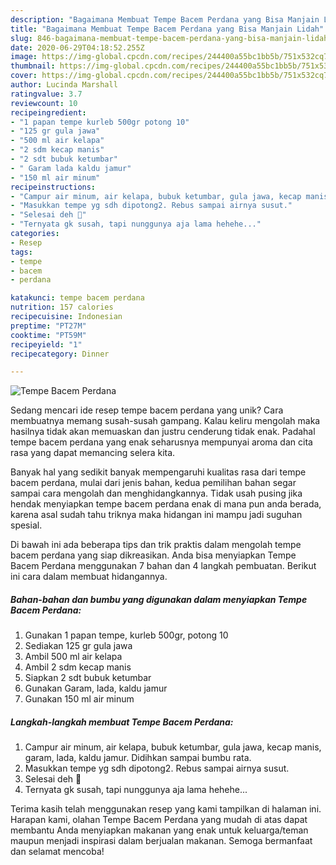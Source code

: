 ```yaml
---
description: "Bagaimana Membuat Tempe Bacem Perdana yang Bisa Manjain Lidah"
title: "Bagaimana Membuat Tempe Bacem Perdana yang Bisa Manjain Lidah"
slug: 846-bagaimana-membuat-tempe-bacem-perdana-yang-bisa-manjain-lidah
date: 2020-06-29T04:18:52.255Z
image: https://img-global.cpcdn.com/recipes/244400a55bc1bb5b/751x532cq70/tempe-bacem-perdana-foto-resep-utama.jpg
thumbnail: https://img-global.cpcdn.com/recipes/244400a55bc1bb5b/751x532cq70/tempe-bacem-perdana-foto-resep-utama.jpg
cover: https://img-global.cpcdn.com/recipes/244400a55bc1bb5b/751x532cq70/tempe-bacem-perdana-foto-resep-utama.jpg
author: Lucinda Marshall
ratingvalue: 3.7
reviewcount: 10
recipeingredient:
- "1 papan tempe kurleb 500gr potong 10"
- "125 gr gula jawa"
- "500 ml air kelapa"
- "2 sdm kecap manis"
- "2 sdt bubuk ketumbar"
- " Garam lada kaldu jamur"
- "150 ml air minum"
recipeinstructions:
- "Campur air minum, air kelapa, bubuk ketumbar, gula jawa, kecap manis, garam, lada, kaldu jamur. Didihkan sampai bumbu rata."
- "Masukkan tempe yg sdh dipotong2. Rebus sampai airnya susut."
- "Selesai deh 🤭"
- "Ternyata gk susah, tapi nunggunya aja lama hehehe..."
categories:
- Resep
tags:
- tempe
- bacem
- perdana

katakunci: tempe bacem perdana 
nutrition: 157 calories
recipecuisine: Indonesian
preptime: "PT27M"
cooktime: "PT59M"
recipeyield: "1"
recipecategory: Dinner

---
```



![Tempe Bacem Perdana](https://img-global.cpcdn.com/recipes/244400a55bc1bb5b/751x532cq70/tempe-bacem-perdana-foto-resep-utama.jpg)

Sedang mencari ide resep tempe bacem perdana yang unik? Cara membuatnya memang susah-susah gampang. Kalau keliru mengolah maka hasilnya tidak akan memuaskan dan justru cenderung tidak enak. Padahal tempe bacem perdana yang enak seharusnya mempunyai aroma dan cita rasa yang dapat memancing selera kita.



Banyak hal yang sedikit banyak mempengaruhi kualitas rasa dari tempe bacem perdana, mulai dari jenis bahan, kedua pemilihan bahan segar sampai cara mengolah dan menghidangkannya. Tidak usah pusing jika hendak menyiapkan tempe bacem perdana enak di mana pun anda berada, karena asal sudah tahu triknya maka hidangan ini mampu jadi suguhan spesial.


Di bawah ini ada beberapa tips dan trik praktis dalam mengolah tempe bacem perdana yang siap dikreasikan. Anda bisa menyiapkan Tempe Bacem Perdana menggunakan 7 bahan dan 4 langkah pembuatan. Berikut ini cara dalam membuat hidangannya.

<!--inarticleads1-->

##### Bahan-bahan dan bumbu yang digunakan dalam menyiapkan Tempe Bacem Perdana:

1. Gunakan 1 papan tempe, kurleb 500gr, potong 10
1. Sediakan 125 gr gula jawa
1. Ambil 500 ml air kelapa
1. Ambil 2 sdm kecap manis
1. Siapkan 2 sdt bubuk ketumbar
1. Gunakan  Garam, lada, kaldu jamur
1. Gunakan 150 ml air minum




<!--inarticleads2-->

##### Langkah-langkah membuat Tempe Bacem Perdana:

1. Campur air minum, air kelapa, bubuk ketumbar, gula jawa, kecap manis, garam, lada, kaldu jamur. Didihkan sampai bumbu rata.
1. Masukkan tempe yg sdh dipotong2. Rebus sampai airnya susut.
1. Selesai deh 🤭
1. Ternyata gk susah, tapi nunggunya aja lama hehehe...




Terima kasih telah menggunakan resep yang kami tampilkan di halaman ini. Harapan kami, olahan Tempe Bacem Perdana yang mudah di atas dapat membantu Anda menyiapkan makanan yang enak untuk keluarga/teman maupun menjadi inspirasi dalam berjualan makanan. Semoga bermanfaat dan selamat mencoba!
